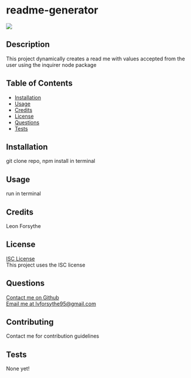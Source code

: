 
# readme-generator

<img src="https://img.shields.io/badge/License-ISC-9cf"/>

## Description
This project dynamically creates a read me with values accepted from the user using the inquirer node package

## Table of Contents
- [Installation](#installation)
- [Usage](#usage)
- [Credits](#credits)
- [License](#license)
- [Questions](#questions)
- [Tests](#tests)

## Installation
git clone repo, npm install in terminal

## Usage 
run in terminal

## Credits
Leon Forsythe


## License
[ISC License](https://choosealicense.com/licenses/isc)<br/>
This project uses the ISC license
    

## Questions
[Contact me on Github](https://github.com/hope428)<br/>
[Email me at lvforsythe95@gmail.com](mailto:lvforsythe95@gmail.com)

## Contributing
Contact me for contribution guidelines

## Tests
None yet!
